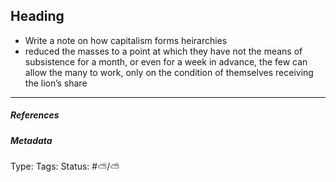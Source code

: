 ## Heading # 

- Write a note on how capitalism forms heirarchies
- reduced the masses to a point at which they have not the means of subsistence for a month, or even for a week in advance, the few can allow the many to work, only on the condition of themselves receiving the lion’s share

___

##### References



##### Metadata

Type: 
Tags:
Status: #⛅️/⛅️